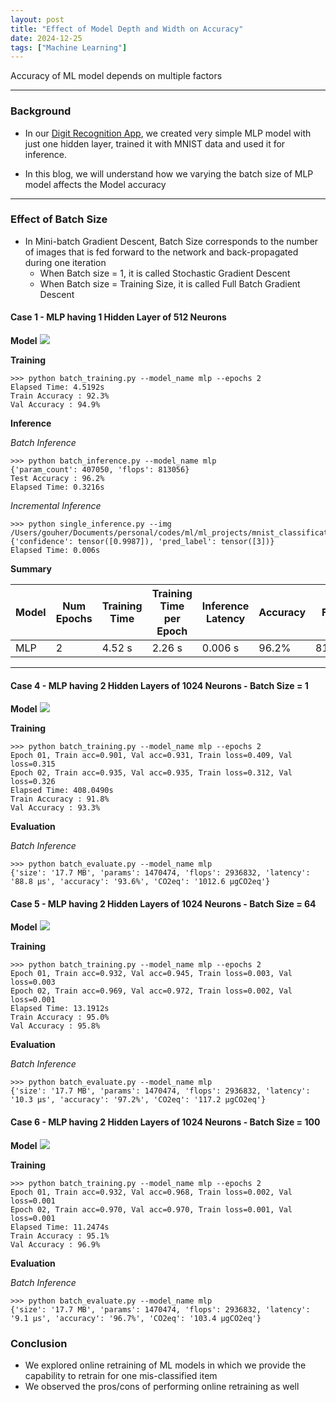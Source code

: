 ```yaml
---
layout: post
title: "Effect of Model Depth and Width on Accuracy"
date: 2024-12-25
tags: ["Machine Learning"]
---
```


Accuracy of ML model depends on multiple factors

---

### Background

- In our [Digit Recognition App](https://gouherdanish.github.io/2024/12/09/digit-recognition.html), we created very simple MLP model with just one hidden layer, trained it with MNIST data and used it for inference.

- In this blog, we will understand how we varying the batch size of MLP model affects the Model accuracy

---
### Effect of Batch Size

- In Mini-batch Gradient Descent, Batch Size corresponds to the number of images that is fed forward to the network and back-propagated during one iteration
    - When Batch size = 1, it is called Stochastic Gradient Descent
    - When Batch size = Training Size, it is called Full Batch Gradient Descent

#### Case 1 - MLP having 1 Hidden Layer of 512 Neurons

**Model**
<img src="{{site.url}}/images/mnist/mlp-d1.png">

**Training**

```
>>> python batch_training.py --model_name mlp --epochs 2
Elapsed Time: 4.5192s
Train Accuracy : 92.3%
Val Accuracy : 94.9%
```

**Inference**

_Batch Inference_

```
>>> python batch_inference.py --model_name mlp
{'param_count': 407050, 'flops': 813056}
Test Accuracy : 96.2%
Elapsed Time: 0.3216s
```

_Incremental Inference_

```
>>> python single_inference.py --img /Users/gouher/Documents/personal/codes/ml/ml_projects/mnist_classification/data/sample/3.png
{'confidence': tensor([0.9987]), 'pred_label': tensor([3])}
Elapsed Time: 0.006s
```

**Summary**

| Model | Num Epochs | Training Time | Training Time per Epoch | Inference Latency | Accuracy |    Flops    | Parameters |
| ----- | ---------- | ------------- | ----------------------- | ----------------- | -------- | ----------- | ---------- |
|  MLP  |      2     |     4.52 s    |        2.26 s           |       0.006 s     |   96.2%  |   813056    |   407050   |

---
#### Case 4 - MLP having 2 Hidden Layers of 1024 Neurons - Batch Size = 1

**Model**
<img src="{{site.url}}/images/mnist/mlp-w1.png">

**Training**

```
>>> python batch_training.py --model_name mlp --epochs 2
Epoch 01, Train acc=0.901, Val acc=0.931, Train loss=0.409, Val loss=0.315
Epoch 02, Train acc=0.935, Val acc=0.935, Train loss=0.312, Val loss=0.326
Elapsed Time: 408.0490s
Train Accuracy : 91.8%
Val Accuracy : 93.3%
```

**Evaluation**

_Batch Inference_

```
>>> python batch_evaluate.py --model_name mlp
{'size': '17.7 MB', 'params': 1470474, 'flops': 2936832, 'latency': '88.8 μs', 'accuracy': '93.6%', 'CO2eq': '1012.6 μgCO2eq'}
```

#### Case 5 - MLP having 2 Hidden Layers of 1024 Neurons - Batch Size = 64

**Model**
<img src="{{site.url}}/images/mnist/mlp-w1.png">

**Training**

```
>>> python batch_training.py --model_name mlp --epochs 2
Epoch 01, Train acc=0.932, Val acc=0.945, Train loss=0.003, Val loss=0.003
Epoch 02, Train acc=0.969, Val acc=0.972, Train loss=0.002, Val loss=0.001
Elapsed Time: 13.1912s
Train Accuracy : 95.0%
Val Accuracy : 95.8%
```

**Evaluation**

_Batch Inference_

```
>>> python batch_evaluate.py --model_name mlp
{'size': '17.7 MB', 'params': 1470474, 'flops': 2936832, 'latency': '10.3 μs', 'accuracy': '97.2%', 'CO2eq': '117.2 μgCO2eq'}
```

#### Case 6 - MLP having 2 Hidden Layers of 1024 Neurons - Batch Size = 100

**Model**
<img src="{{site.url}}/images/mnist/mlp-w1.png">

**Training**

```
>>> python batch_training.py --model_name mlp --epochs 2
Epoch 01, Train acc=0.932, Val acc=0.968, Train loss=0.002, Val loss=0.001
Epoch 02, Train acc=0.970, Val acc=0.970, Train loss=0.001, Val loss=0.001
Elapsed Time: 11.2474s
Train Accuracy : 95.1%
Val Accuracy : 96.9%
```

**Evaluation**

_Batch Inference_

```
>>> python batch_evaluate.py --model_name mlp
{'size': '17.7 MB', 'params': 1470474, 'flops': 2936832, 'latency': '9.1 μs', 'accuracy': '96.7%', 'CO2eq': '103.4 μgCO2eq'}
```

### Conclusion

- We explored online retraining of ML models in which we provide the capability to retrain for one mis-classified item
- We observed the pros/cons of performing online retraining as well